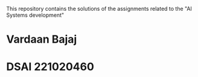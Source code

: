 This repository contains the solutions of the assignments related to the "AI Systems development" 

# Vardaan Bajaj
# DSAI 221020460

